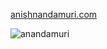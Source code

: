 [anishnandamuri.com](https://anishnandamuri.com)
<p align="left"> <img src="https://komarev.com/ghpvc/?username=anandamuri&label=Profile%20views&color=0e75b6&style=flat" alt="anandamuri" /> </p>
